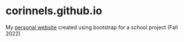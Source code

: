 # corinnels.github.io
My [personal website](corinnels.github.io) created using bootstrap for a school project (Fall 2022)
